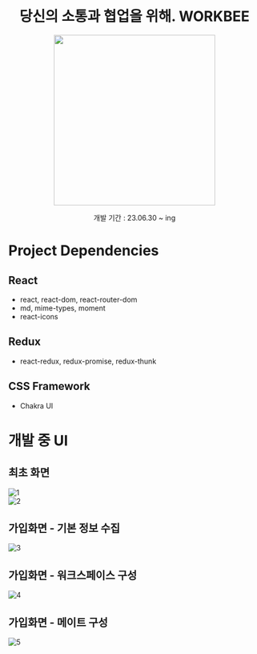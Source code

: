 <h1 align="center">당신의 소통과 협업을 위해. WORKBEE</h2>
<p align="center"><img src="https://github.com/YunDaeHyeon/WorkBee/assets/62231651/480e7e21-378a-4f31-9537-ef3abc502d7e" height="340px" width="322px"></p>
<p align="center">개발 기간 : 23.06.30 ~ ing</p>
  
# Project Dependencies
## React
- react, react-dom, react-router-dom  
- md, mime-types, moment  
- react-icons

## Redux
- react-redux, redux-promise, redux-thunk  
  
## CSS Framework
- Chakra UI  

# 개발 중 UI
## 최초 화면  
![1](https://github.com/YunDaeHyeon/WorkBee/assets/62231651/8381b516-5b2f-4ffb-90d5-e49153617c2a)  
![2](https://github.com/YunDaeHyeon/WorkBee/assets/62231651/54d6be2b-b29d-4fd8-a046-5b73edf9495b)  
  
## 가입화면 - 기본 정보 수집
![3](https://github.com/YunDaeHyeon/WorkBee/assets/62231651/811801b7-701f-4e69-804d-e10d70073977)  
  
## 가입화면 - 워크스페이스 구성
![4](https://github.com/YunDaeHyeon/WorkBee/assets/62231651/bb51b75b-29d5-4b15-98e8-30393546cc96)  
  
## 가입화면 - 메이트 구성
![5](https://github.com/YunDaeHyeon/WorkBee/assets/62231651/d9fcea0f-22df-4717-a502-cac574224d53)  